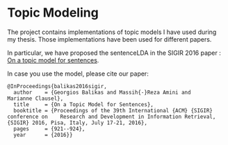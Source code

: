 # Topic Modeling

The project contains implementations of topic models I have used during my thesis. 
Those implementations have been used for different papers. 


In particular, we have proposed the sentenceLDA in the SIGIR 2016 paper :
 [On a topic model for sentences](https://arxiv.org/pdf/1606.00253v1.pdf).

In case you use the model, please cite our paper:
```
@InProceedings{balikas2016sigir,
  author    = {Georgios Balikas and Massih{-}Reza Amini and    Marianne Clausel},
  title     = {On a Topic Model for Sentences},
  booktitle = {Proceedings of the 39th International {ACM} {SIGIR} conference on    Research and Development in Information Retrieval, {SIGIR} 2016, Pisa, Italy, July 17-21, 2016},
  pages     = {921--924},
  year      = {2016}}
```
